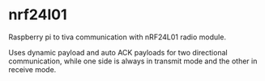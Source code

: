 # nrf24l01
Raspberry pi to tiva communication with nRF24L01 radio module.

Uses dynamic payload and auto ACK payloads for two directional communication,
while one side is always in transmit mode and the other in receive mode.

